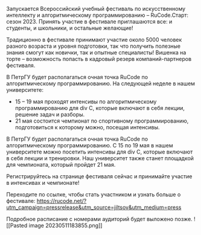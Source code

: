 

Запускается Всероссийский учебный фестиваль по искусственному интеллекту и алгоритмическому программированию – RuCode.Cтарт: сезон 2023. Принять участие в фестивале приглашаются все: и студенты, и школьники, и остальные желающие!

Традиционно в фестивале принимают участие около 5000 человек разного возраста и уровня подготовки, так что получить полезные знания смогут как новички, так и опытные специалисты! Вишенка на торте – возможность попасть в кадровый резерв компаний-партнеров фестиваля.

В ПетрГУ будет располагаться очная точка RuCode по алгоритмическому программированию. На следующей неделе в нашем университете:

- 15 – 19 мая проходят интенсивы по алгоритмическому программированию для div C, которые включают в себя лекции, решение задач и разборы.
- 21 мая состоится чемпионат по спортивному программированию, подготовиться к которому можно, посещая интенсивы.

В ПетрГУ будет располагаться очная точка RuCode по алгоритмическому программированию. С 15 по 19 мая в нашем университете можно посетить интенсивы для div C, которые включают в себя лекции и тренировки. Наш университет также станет площадкой для чемпионата, который пройдет 21 мая.

Регистрируйтесь на странице фестиваля сейчас и принимайте участие в интенсивах и чемпионате!

Переходите по ссылке, чтобы стать участником и узнать больше о фестивале:
https://rucode.net/?utm_campaign=pressrelease&utm_source=jiltsov&utm_medium=press

Подробное расписание с номерами аудиторий будет выложено позже.
![[Pasted image 20230511183855.png]]